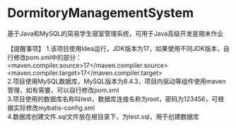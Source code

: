 # DormitoryManagementSystem
基于Java和MySQL的简易学生寝室管理系统，可用于Java高级开发是期末作业

【提醒事项】
1.该项目使用Idea运行，JDK版本为17，如果使用不同JDK版本，自行修改pom.xml中的部分：
        <maven.compiler.source>17</maven.compiler.source><br>
        <maven.compiler.target>17</maven.compiler.target><br>
2.项目使用MySQL数据库，MySQL版本为8.4.3，项目内驱动等组件使用maven管理，如有需要，可以自行修改pom.xml<br>
3.项目使用的数据库名称叫test，数据库连接名称为root，密码为123456，可根据实际修改mybatis-config.xml<br>
4.数据库创建文件.sql文件放在根目录下，为test.sql，用于创建数据库<br>



